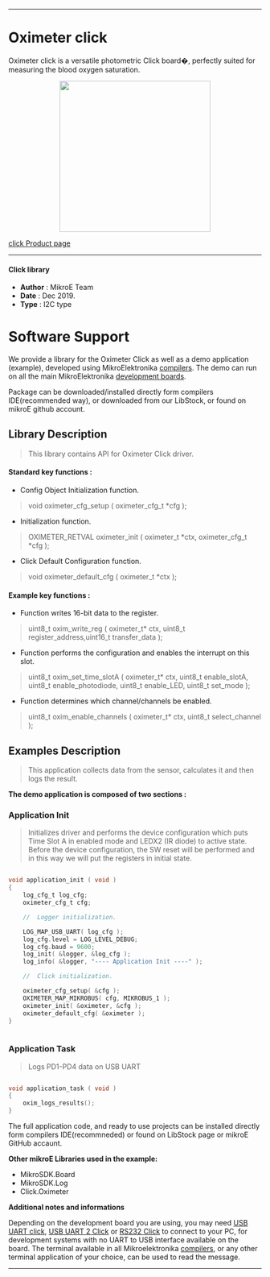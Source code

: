 

---
# Oximeter click

Oximeter click is a versatile photometric Click board�, perfectly suited for
measuring the blood oxygen saturation.

<p align="center">
  <img src="https://download.mikroe.com/images/click_for_ide/oximeter_click.png" height=300px>
</p>

[click Product page](<https://www.mikroe.com/oximeter-click>)

---


#### Click library 

- **Author**        : MikroE Team
- **Date**          : Dec 2019.
- **Type**          : I2C type


# Software Support

We provide a library for the Oximeter Click 
as well as a demo application (example), developed using MikroElektronika 
[compilers](https://shop.mikroe.com/compilers). 
The demo can run on all the main MikroElektronika [development boards](https://shop.mikroe.com/development-boards).

Package can be downloaded/installed directly form compilers IDE(recommended way), or downloaded from our LibStock, or found on mikroE github account. 

## Library Description

> This library contains API for Oximeter Click driver.

#### Standard key functions :

- Config Object Initialization function.
> void oximeter_cfg_setup ( oximeter_cfg_t *cfg ); 
 
- Initialization function.
> OXIMETER_RETVAL oximeter_init ( oximeter_t *ctx, oximeter_cfg_t *cfg );

- Click Default Configuration function.
> void oximeter_default_cfg ( oximeter_t *ctx );


#### Example key functions :

- Function writes 16-bit data to the register.
 > uint8_t oxim_write_reg ( oximeter_t* ctx, uint8_t register_address,uint16_t transfer_data );
 
- Function performs the configuration and enables the interrupt on this slot.
> uint8_t oxim_set_time_slotA ( oximeter_t* ctx, uint8_t enable_slotA,
                                uint8_t enable_photodiode, uint8_t enable_LED,
                                uint8_t set_mode );

- Function determines which channel/channels be enabled.
> uint8_t oxim_enable_channels ( oximeter_t* ctx, uint8_t select_channel );

## Examples Description

> This application collects data from the sensor, calculates it and then logs the result.

**The demo application is composed of two sections :**

### Application Init 

> Initializes driver and performs the device configuration which puts Time Slot A
> in enabled mode and LEDX2 (IR diode) to active state.  Before the device configuration, the
> SW reset will be performed and in this way we will put the registers in initial state.

```c

void application_init ( void )
{
    log_cfg_t log_cfg;
    oximeter_cfg_t cfg;

    //  Logger initialization.

    LOG_MAP_USB_UART( log_cfg );
    log_cfg.level = LOG_LEVEL_DEBUG;
    log_cfg.baud = 9600;
    log_init( &logger, &log_cfg );
    log_info( &logger, "---- Application Init ----" );

    //  Click initialization.

    oximeter_cfg_setup( &cfg );
    OXIMETER_MAP_MIKROBUS( cfg, MIKROBUS_1 );
    oximeter_init( &oximeter, &cfg );
    oximeter_default_cfg( &oximeter );
}
  
```

### Application Task

> Logs PD1-PD4 data on USB UART

```c

void application_task ( void )
{
    oxim_logs_results();
}  

```

The full application code, and ready to use projects can be  installed directly form compilers IDE(recommneded) or found on LibStock page or mikroE GitHub accaunt.

**Other mikroE Libraries used in the example:** 

- MikroSDK.Board
- MikroSDK.Log
- Click.Oximeter

**Additional notes and informations**

Depending on the development board you are using, you may need 
[USB UART click](https://shop.mikroe.com/usb-uart-click), 
[USB UART 2 Click](https://shop.mikroe.com/usb-uart-2-click) or 
[RS232 Click](https://shop.mikroe.com/rs232-click) to connect to your PC, for 
development systems with no UART to USB interface available on the board. The 
terminal available in all Mikroelektronika 
[compilers](https://shop.mikroe.com/compilers), or any other terminal application 
of your choice, can be used to read the message.



---
